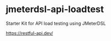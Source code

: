 # jmeterdsl-api-loadtest
Starter Kit for API load testing using JMeterDSL


https://restful-api.dev/
